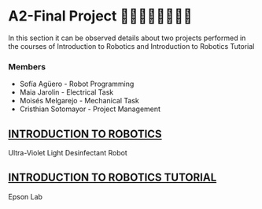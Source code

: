 # A2-Final Project 👩‍💻👩‍🔧👨‍💻👨‍🔧
In this section it can be observed details about two projects performed in the courses of Introduction to Robotics and Introduction to Robotics Tutorial
### Members
- Sofía Agüero - Robot Programming
- Maia Jarolin - Electrical Task
- Moisés Melgarejo - Mechanical Task
- Cristhian Sotomayor - Project Management
## [INTRODUCTION TO ROBOTICS](Introduction%20to%20Robotics/)
Ultra-Violet Light Desinfectant Robot

## [INTRODUCTION TO ROBOTICS TUTORIAL](Introduction%20to%20Robotics%20Tutorial/)
Epson Lab


